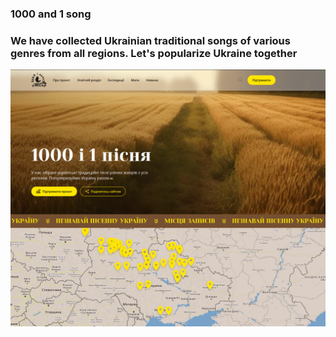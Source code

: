 ### 1000 and 1 song
### We have collected Ukrainian traditional songs of various genres from all regions. Let's popularize Ukraine together

![Alt text](images/main.png)
